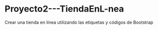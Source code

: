 # Proyecto2---TiendaEnL-nea
Crear una tienda en línea utilizando las etiquetas y códigos de Bootstrap
